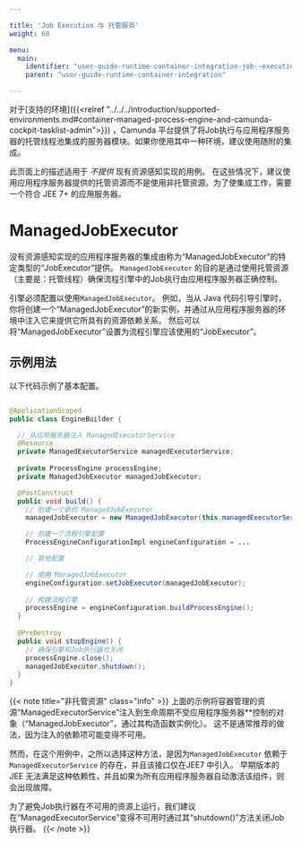 ```yaml
---

title: 'Job Execution 与 托管服务'
weight: 60

menu:
  main:
    identifier: "user-guide-runtime-container-integration-job--execution-other-jee"
    parent: "user-guide-runtime-container-integration"

---
```


对于[支持的环境]({{<relref "../../../introduction/supported-environments.md#container-managed-process-engine-and-camunda-cockpit-tasklist-admin">}}) ，Camunda 平台提供了将Job执行与应用程序服务器的托管线程池集成的服务器模块。如果你使用其中一种环境，建议使用随附的集成。

此页面上的描述适用于 *不提供* 现有资源感知实现的用例。 在这些情况下，建议使用应用程序服务器提供的托管资源而不是使用非托管资源。为了使集成工作，需要一个符合 JEE 7+ 的应用服务器。

# ManagedJobExecutor

没有资源感知实现的应用程序服务器的集成由称为“ManagedJobExecutor”的特定类型的“JobExecutor”提供。 `ManagedJobExecutor` 的目的是通过使用托管资源（主要是：托管线程）确保流程引擎中的Job执行由应用程序服务器正确控制。

引擎必须配置以使用`ManagedJobExecutor`。 例如，当从 Java 代码引导引擎时，你将创建一个“ManagedJobExecutor”的新实例，并通过从应用程序服务器的环境中注入它来提供它所具有的资源依赖关系。 然后可以将“ManagedJobExecutor”设置为流程引擎应该使用的“JobExecutor”。

## 示例用法

以下代码示例了基本配置。

```java

@ApplicationScoped
public class EngineBuilder {

  // 从应用服务器注入 ManagedExecutorService
  @Resource
  private ManagedExecutorService managedExecutorService;
  
  private ProcessEngine processEngine;
  private ManagedJobExecutor managedJobExecutor;

  @PostConstruct
  public void build() {
  	// 创建一个新的 ManagedJobExecutor
  	managedJobExecutor = new ManagedJobExecutor(this.managedExecutorService);

  	// 创建一个流程引擎配置
    ProcessEngineConfigurationImpl engineConfiguration = ...

    // 其他配置

    // 使用 ManagedJobExecutor
    engineConfiguration.setJobExecutor(managedJobExecutor);
    
    // 构建流程引擎
    processEngine = engineConfiguration.buildProcessEngine();
  }
  
  @PreDestroy
  public void stopEngine() {
    // 确保引擎和Job执行器也关闭
    processEngine.close();
    managedJobExecutor.shutdown();
  }
}
```

{{< note title="非托管资源" class="info" >}}
  上面的示例将容器管理的资源“ManagedExecutorService”注入到生命周期不受应用程序服务器**控制的对象（“ManagedJobExecutor”，通过其构造函数实例化）。 这不是通常推荐的做法，因为注入的依赖项可能变得不可用。

   然而，在这个用例中，之所以选择这种方法，是因为`ManagedJobExecutor` 依赖于`ManagedExecutorService` 的存在，并且该接口仅在JEE7 中引入。 早期版本的 JEE 无法满足这种依赖性，并且如果为所有应用程序服务器自动激活该组件，则会出现故障。

   为了避免Job执行器在不可用的资源上运行，我们建议在“ManagedExecutorService”变得不可用时通过其“shutdown()”方法关闭Job执行器。
{{< /note >}}
